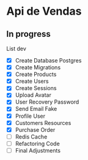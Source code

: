 # Api de Vendas
## In progress
List dev
- [x] Create Database Postgres
- [x] Create Migrations
- [x] Create Products 
- [x] Create Users
- [x] Create Sessions
- [x] Upload Avatar
- [x] User Recovery Password
- [x] Send Email Fake 
- [x] Profile User
- [x] Customers Resources
- [x] Purchase Order
- [ ] Redis Cache  
- [ ] Refactoring Code
- [ ] Final Adjustments